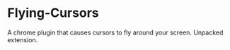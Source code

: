 # Flying-Cursors
A chrome plugin that causes cursors to fly around your screen. Unpacked extension. 
